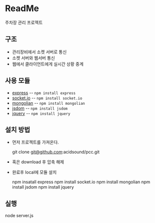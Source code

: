ReadMe
======

주차장 관리 프로젝트


구조
----
* 관리장비에서 소켓 서버로 통신
* 소켓 서버와 웹서버 통신
* 웹에서 클라이언트에게 실시간 상황 중계

사용 모듈
--------
* [express](http://expressjs.com/) -- `npm install express`
* [socket.io](http://socket.io/) -- `npm install socket.io`
* [mongolian](https://github.com/marcello3d/node-mongolian) -- `npm install mongolian`
* [jsdom](https://github.com/tmpvar/jsdom) -- `npm install jsdom`
* [jquery](https://github.com/coolaj86/node-jquery) -- `npm install jquery`

설치 방법
--------
* 먼저 프로젝트를 가져온다.

    git clone git@github.com:acidsound/pcc.git

* 혹은 download 후 압축 해제
* 완료후 local에 모듈 설치

    npm insatall express
    npm install socket.io
    npm install mongolian
    npm install jsdom
    npm install jquery

실행
---
node server.js

